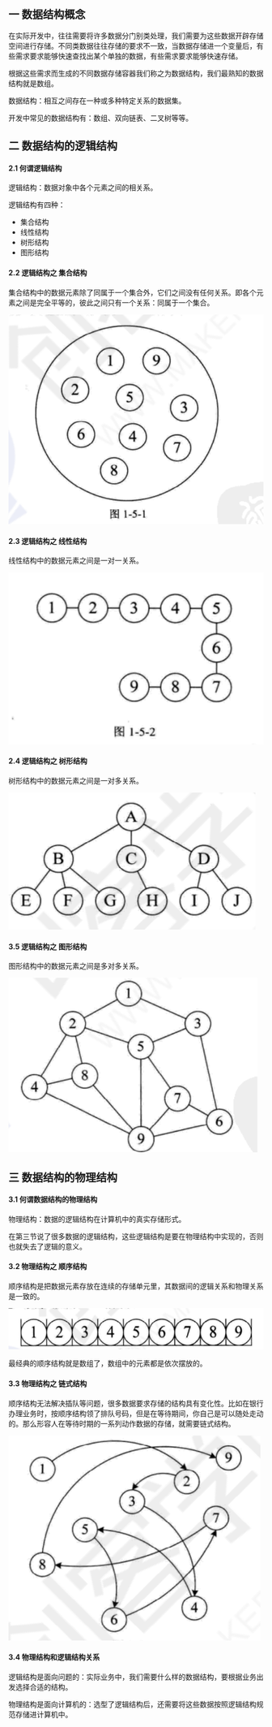 ## 一 数据结构概念

在实际开发中，往往需要将许多数据分门别类处理，我们需要为这些数据开辟存储空间进行存储。不同类数据往往存储的要求不一致，当数据存储进一个变量后，有些需求要求能够快速查找出某个单独的数据，有些需求要求能够快速存储。  

根据这些需求而生成的不同数据存储容器我们称之为数据结构，我们最熟知的数据结构就是数组。  

数据结构：相互之间存在一种或多种特定关系的数据集。  

开发中常见的数据结构有：数组、双向链表、二叉树等等。

## 二 数据结构的逻辑结构

#### 2.1 何谓逻辑结构

逻辑结构：数据对象中各个元素之间的相关系。  

逻辑结构有四种：
- 集合结构
- 线性结构
- 树形结构
- 图形结构

#### 2.2 逻辑结构之 集合结构

集合结构中的数据元素除了同属于一个集合外，它们之间没有任何关系。即各个元素之间是完全平等的，彼此之间只有一个关系：同属于一个集合。

![](../../images/algorithm/local-01.png)

#### 2.3 逻辑结构之 线性结构

线性结构中的数据元素之间是一对一关系。

![](../../images/algorithm/local-02.png)

#### 2.4 逻辑结构之 树形结构

树形结构中的数据元素之间是一对多关系。

![](../../images/algorithm/local-03.png)


#### 3.5 逻辑结构之 图形结构

图形结构中的数据元素之间是多对多关系。

![](../../images/algorithm/local-04.png)

## 三 数据结构的物理结构

#### 3.1 何谓数据结构的物理结构

物理结构：数据的逻辑结构在计算机中的真实存储形式。  

在第三节说了很多数据的逻辑结构，这些逻辑结构是要在物理结构中实现的，否则也就失去了逻辑的意义。  

#### 3.2 物理结构之 顺序结构

顺序结构是把数据元素存放在连续的存储单元里，其数据间的逻辑关系和物理关系是一致的。

![](../../images/algorithm/local-05.png)

最经典的顺序结构就是数组了，数组中的元素都是依次摆放的。

#### 3.3 物理结构之 链式结构

顺序结构无法解决插队等问题，很多数据要求存储的结构具有变化性。比如在银行办理业务时，按顺序结构领了排队号码，但是在等待期间，你自己是可以随处走动的。那么形容人在等待时期的一系列动作数据的存储，就需要链式结构。

![](../../images/algorithm/local-06.png)

#### 3.4 物理结构和逻辑结构关系

逻辑结构是面向问题的：实际业务中，我们需要什么样的数据结构，要根据业务出发选择合适的结构。  

物理结构是面向计算机的：选型了逻辑结构后，还需要将这些数据按照逻辑结构规范存储进计算机中。

